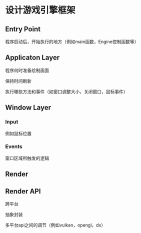 # 设计游戏引擎框架

## Entry Point

程序启动后，开始执行的地方（例如main函数，Engine控制函数等）

## Applicaton Layer

程序何时准备绘制画面

保持时间刷新

执行哪些方法和事件（如窗口调整大小，关闭窗口，鼠标事件）

## Window Layer

### Input

例如鼠标位置

### Events

窗口区域所触发的逻辑

## Render

## Render API

跨平台

抽象封装

多平台api之间的调节（例如vulkan，opengl，dx）